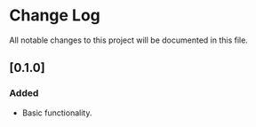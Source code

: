 # Change Log
All notable changes to this project will be documented in this file.

## [0.1.0]
### Added
* Basic functionality.
